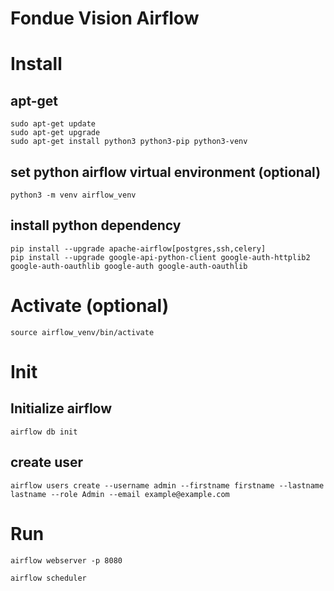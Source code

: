 # Fondue Vision Airflow


# Install
## apt-get
```
sudo apt-get update
sudo apt-get upgrade
sudo apt-get install python3 python3-pip python3-venv
```
## set python airflow virtual environment (optional)
```
python3 -m venv airflow_venv
```
## install python dependency
```
pip install --upgrade apache-airflow[postgres,ssh,celery]
pip install --upgrade google-api-python-client google-auth-httplib2 google-auth-oauthlib google-auth google-auth-oauthlib
```

# Activate (optional)
```
source airflow_venv/bin/activate
```

# Init
## Initialize airflow
```
airflow db init
```
## create user
```
airflow users create --username admin --firstname firstname --lastname lastname --role Admin --email example@example.com
```

# Run
```
airflow webserver -p 8080
```

```
airflow scheduler
```

